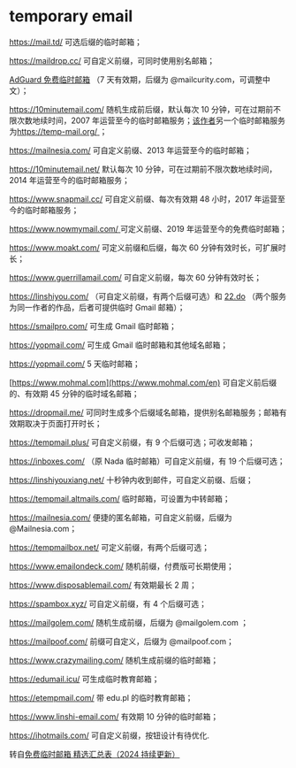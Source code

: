 # temporary email

https://mail.td/ 可选后缀的临时邮箱；

https://maildrop.cc/ 可自定义前缀，可同时使用别名邮箱；

[AdGuard 免费临时邮箱](https://adguard.com/en/adguard-temp-mail/overview.html)
（7 天有效期，后缀为 @mailcurity.com，可调整中文）；

https://10minutemail.com/ 随机生成前后缀，默认每次 10
分钟，可在过期前不限次数地续时间，2007
年运营至今的临时邮箱服务；[该作者](https://www.digitalsanctuary.com/)另一个临时邮箱服务为[https://temp-mail.org/
](https://temp-mail.org/)；

https://mailnesia.com/ 可自定义前缀、2013 年运营至今的临时邮箱；

https://10minutemail.net/ 默认每次 10 分钟，可在过期前不限次数地续时间，2014
年运营至今的临时邮箱服务；

https://www.snapmail.cc/ 可自定义前缀、每次有效期 48 小时，2017
年运营至今的临时邮箱服务；

[https://www.nowmymail.com/ ](https://www.nowmymail.com/)可定义前缀、2019
年运营至今的免费临时邮箱；

https://www.moakt.com/ 可定义前缀和后缀，每次 60 分钟有效时长，可扩展时长；

https://www.guerrillamail.com/ 可自定义前缀，每次 60 分钟有效时长；

https://linshiyou.com/ （可自定义前缀，有两个后缀可选）和
[22.do](https://22.do/) （两个服务为同一作者的作品，后者可提供临时 Gmail
邮箱）；

https://smailpro.com/ 可生成 Gmail 临时邮箱；

https://yopmail.com/ 可生成 Gmail 临时邮箱和其他域名邮箱；

https://yopmail.com/ 5 天临时邮箱；

[https://www.mohmal.com](https://www.mohmal.com/en) 可自定义前后缀的、有效期 45
分钟的临时域名邮箱；

https://dropmail.me/
可同时生成多个后缀域名邮箱，提供别名邮箱服务；邮箱有效期取决于页面打开时长；

https://tempmail.plus/ 可自定义前缀，有 9 个后缀可选；可收发邮箱；

https://inboxes.com/ （原 Nada 临时邮箱）可自定义前缀，有 19 个后缀可选；

https://linshiyouxiang.net/ 十秒钟内收到邮件，可自定义前缀、后缀；

https://tempmail.altmails.com/ 临时邮箱，可设置为中转邮箱；

https://mailnesia.com/ 便捷的匿名邮箱，可自定义前缀，后缀为 @Mailnesia.com；

https://tempmailbox.net/ 可定义前缀，有两个后缀可选；

https://www.emailondeck.com/ 随机前缀，付费版可长期使用；

https://www.disposablemail.com/ 有效期最长 2 周；

https://spambox.xyz/ 可自定义前缀，有 4 个后缀可选；

https://mailgolem.com/ 随机生成前缀，后缀为 @mailgolem.com ；

https://mailpoof.com/ 前缀可自定义，后缀为 @mailpoof.com；

https://www.crazymailing.com/ 随机生成前缀的临时邮箱；

https://edumail.icu/ 可生成临时教育邮箱；

https://etempmail.com/ 带 edu.pl 的临时教育邮箱；

https://www.linshi-email.com/ 有效期 10 分钟的临时邮箱；

https://ihotmails.com/ 可自定义前缀，按钮设计有待优化.

转自[免费临时邮箱 精选汇总表（2024 持续更新）](https://igdux.com/tempmail)
